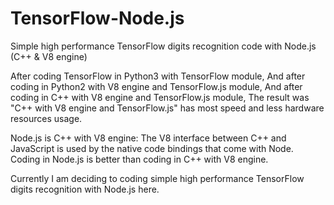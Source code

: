 # TensorFlow-Node.js
Simple high performance TensorFlow digits recognition code with Node.js (C++ &amp; V8 engine)

After coding TensorFlow in Python3 with TensorFlow module,
And after coding in Python2 with V8 engine and TensorFlow.js module,
And after coding in C++ with V8 engine and TensorFlow.js module,
The result was "C++ with V8 engine and TensorFlow.js" has most speed and less hardware resources usage.

Node.js is C++ with V8 engine: The V8 interface between C++ and JavaScript is used by the native code bindings that come with Node.
Coding in Node.js is better than coding in C++ with V8 engine.

Currently I am deciding to coding simple high performance TensorFlow digits recognition with Node.js here.

